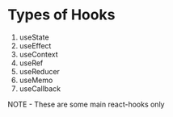 # Types of Hooks

1. useState
2. useEffect
3. useContext
4. useRef
5. useReducer
6. useMemo
7. useCallback

NOTE - These are some main react-hooks only